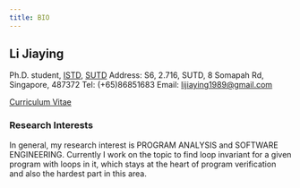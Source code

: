 ```yaml
---
title: BIO
---
```

## Li Jiaying
Ph.D. student, [ISTD](https://istd.sutd.edu.sg/), [SUTD](http://www.sutd.edu.sg/)
Address: S6, 2.716, SUTD, 8 Somapah Rd, Singapore, 487372
Tel: (+65)86851683
Email: lijiaying1989@gmail.com

[Curriculum Vitae](http://lijiaying.github.io/cv.pdf)

### Research Interests
In general, my research interest is PROGRAM ANALYSIS and SOFTWARE ENGINEERING. 
Currently I work on the topic to find loop invariant for a given program with loops in it, 
which stays at the heart of program verification and also the hardest part in this area.
